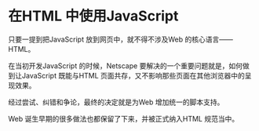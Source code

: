# 在HTML 中使用JavaScript

只要一提到把JavaScript 放到网页中，就不得不涉及Web 的核心语言——HTML。

在当初开发JavaScript 的时候，Netscape 要解决的一个重要问题就是，如何做到让JavaScript 既能与HTML
页面共存，又不影响那些页面在其他浏览器中的呈现效果。

经过尝试、纠错和争论，最终的决定就是为Web 增加统一的脚本支持。

Web 诞生早期的很多做法也都保留了下来，并被正式纳入HTML 规范当中。